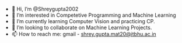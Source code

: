 - 👋 Hi, I’m @Shreygupta2002
- 👀 I’m interested in Competetive Programming and Machine Learning
- 🌱 I’m currently learning Computer Vision and practicing CP.
- 💞️ I’m looking to collaborate on Machine Learning Projects.
- 📫 How to reach me: gmail - shrey.gupta.mat20@itbhu.ac.in

<!---
Shreygupta2002/Shreygupta2002 is a ✨ special ✨ repository because its `README.md` (this file) appears on your GitHub profile.
You can click the Preview link to take a look at your changes.
--->
